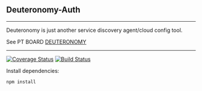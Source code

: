 ## Deuteronomy-Auth
---------------------------------------------

Deuteronomy is just another service discovery agent/cloud config tool.


See PT BOARD [DEUTERONOMY](https://www.pivotaltracker.com/n/projects/2417409)

----------------------------------------------

[![Coverage Status](https://coveralls.io/repos/github/kingsley-einstein/deuteronomy-auth/badge.svg?branch=development)](https://coveralls.io/github/kingsley-einstein/deuteronomy-auth?branch=development) [![Build Status](https://travis-ci.com/kingsley-einstein/deuteronomy-auth.svg?branch=development)](https://travis-ci.com/kingsley-einstein/deuteronomy-auth)


Install dependencies:

```bat
npm install
```